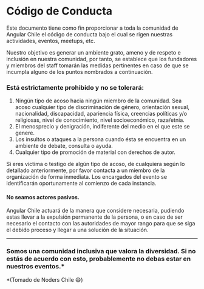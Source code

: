 # Código de Conducta

Este documento tiene como fin proporcionar a toda la comunidad de Angular Chile el código de conducta bajo el cual se rigen nuestras actividades, eventos, meetups, etc.

Nuestro objetivo es generar un ambiente grato, ameno y de respeto e inclusión en nuestra comunidad, por tanto, se establece que los fundadores y miembros del staff tomarán las medidas pertinentes en caso de que se incumpla alguno de los puntos nombrados a continuación.

### Está estrictamente prohibido y no se tolerará:

1.  Ningún tipo de acoso hacia ningún miembro de la comunidad. Sea acoso cualquier tipo de discriminación de género, orientación sexual, nacionalidad, discapacidad, apariencia física, creencias políticas y/o religiosas, nivel de conocimiento, nivel socioeconómico, raza/etnia.
2.  El menosprecio y denigración, indiferente del medio en el que este se genere.
3.  Los insultos o ataques a la persona cuando ésta se encuentra en un ambiente de debate, consulta o ayuda.
4.  Cualquier tipo de promoción de material con derechos de autor.

Si eres víctima o testigo de algún tipo de acoso, de cualquiera según lo detallado anteriormente, por favor contacta a un miembro de la organización de forma inmediata. Los encargados del evento se identificarán oportunamente al comienzo de cada instancia.

#### No seamos actores pasivos.

Angular Chile actuará de la manera que considere necesaria, pudiendo estas llevar a la expulsión permanente de la persona, o en caso de ser necesario el contacto con las autoridades de mayor rango para que se siga el debido proceso y llegar a una solución de la situación.

---

### Somos una comunidad inclusiva que valora la diversidad. Si no estás de acuerdo con esto, probablemente no debas estar en nuestros eventos.*

*(Tomado de Noders Chile :smile:)
